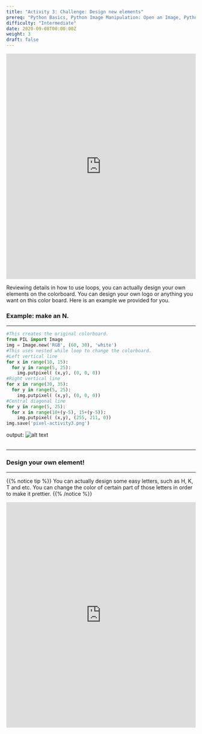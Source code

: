 ```yaml
---
title: "Activity 3: Challenge: Design new elements"
prereq: "Python Basics, Python Image Manipulation: Open an Image, Python Pixels: Colors and Pixels"
difficulty: "Intermediate"
date: 2020-09-08T00:00:00Z
weight: 3
draft: false
---
```


<iframe width="100%" height="600px" src="https://www.youtube.com/embed/YkxNH1TWjR0" frameborder="0" allow="accelerometer; autoplay; encrypted-media; gyroscope; picture-in-picture" allowfullscreen></iframe>

Reviewing details in how to use loops, you can actually design your own elements on the colorboard. You can design your own logo or anything you want on this color board. Here is an example we provided for you.


### Example: make an N.

<hr/>

```python
#This creates the original colorboard.
from PIL import Image
img = Image.new('RGB', (60, 30), 'white')
#This uses nested while loop to change the colorboard.
#Left vertical line
for x in range(10, 15):
  for y in range(5, 25):
    img.putpixel( (x,y), (0, 0, 0))
#Right vertical line
for x in range(30, 35):
  for y in range(5, 25):
    img.putpixel( (x,y), (0, 0, 0))
#Central diagonal line
for y in range(5, 25):
  for x in range(10+(y-5), 15+(y-5)):
    img.putpixel( (x,y), (255, 211, 0))
img.save('pixel-activity3.png')
```
output:
![alt text](../../media/Activity3_ex.png "image showing activity3 example")
<br/><br/>

<hr/>

### Design your own element!

<hr/>

{{% notice tip %}}
You can actually design some easy letters, such as H, K, T and etc. You can change the color of certain part of those letters in order to make it prettier.
{{% /notice %}}

<iframe height="600px" width="100%" src="https://repl.it/@nuevofoundation/Python-Pixel-Activity3?lite=true" scrolling="no" frameborder="no" allowtransparency="true" allowfullscreen="true" sandbox="allow-forms allow-pointer-lock allow-popups allow-same-origin allow-scripts allow-modals"></iframe>
